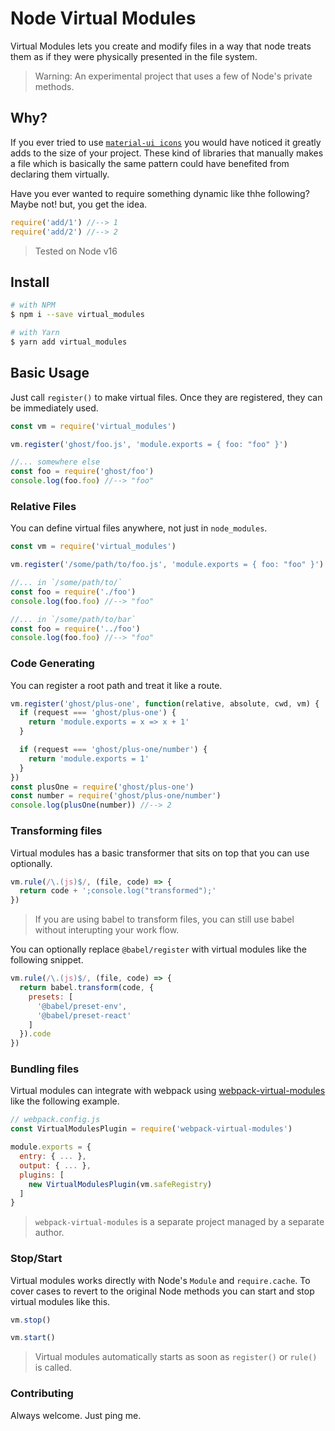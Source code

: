 # Node Virtual Modules

Virtual Modules lets you create and modify files in a way that node 
treats them as if they were physically presented in the file system.

> Warning: An experimental project that uses a few of Node's private 
methods.

## Why?

If you ever tried to use [`material-ui icons`](https://mui.com/components/material-icons/)
you would have noticed it greatly adds to the size of your project. 
These kind of libraries that manually makes a file which is basically
the same pattern could have benefited from declaring them virtually.

Have you ever wanted to require something dynamic like thhe following?
Maybe not! but, you get the idea.

```js
require('add/1') //--> 1
require('add/2') //--> 2
```

> Tested on Node v16

## Install

```bash
# with NPM
$ npm i --save virtual_modules

# with Yarn
$ yarn add virtual_modules
```

## Basic Usage

Just call `register()` to make virtual files. Once they are registered,
they can be immediately used.

```js
const vm = require('virtual_modules')

vm.register('ghost/foo.js', 'module.exports = { foo: "foo" }')

//... somewhere else
const foo = require('ghost/foo')
console.log(foo.foo) //--> "foo"
```

### Relative Files

You can define virtual files anywhere, not just in `node_modules`.

```js
const vm = require('virtual_modules')

vm.register('/some/path/to/foo.js', 'module.exports = { foo: "foo" }')

//... in `/some/path/to/`
const foo = require('./foo')
console.log(foo.foo) //--> "foo"

//... in `/some/path/to/bar`
const foo = require('../foo')
console.log(foo.foo) //--> "foo"
```

### Code Generating

You can register a root path and treat it like a route.

```js
vm.register('ghost/plus-one', function(relative, absolute, cwd, vm) {
  if (request === 'ghost/plus-one') {
    return 'module.exports = x => x + 1'
  }

  if (request === 'ghost/plus-one/number') {
    return 'module.exports = 1'
  }
})
const plusOne = require('ghost/plus-one')
const number = require('ghost/plus-one/number')
console.log(plusOne(number)) //--> 2
```

### Transforming files

Virtual modules has a basic transformer that sits on top that you can 
use optionally. 

```js
vm.rule(/\.(js)$/, (file, code) => {
  return code + ';console.log("transformed");'
})
```

> If you are using babel to transform files, you can still use babel 
without interupting your work flow. 

You can optionally replace `@babel/register` with virtual modules like 
the following snippet.

```js
vm.rule(/\.(js)$/, (file, code) => {
  return babel.transform(code, {
    presets: [
      '@babel/preset-env',
      '@babel/preset-react'
    ]
  }).code
})
```

### Bundling files

Virtual modules can integrate with webpack using 
[webpack-virtual-modules](https://www.npmjs.com/package/webpack-virtual-modules)
like the following example.

```js
// webpack.config.js
const VirtualModulesPlugin = require('webpack-virtual-modules')

module.exports = {
  entry: { ... },
  output: { ... },
  plugins: [
    new VirtualModulesPlugin(vm.safeRegistry)
  ]
}
```

> `webpack-virtual-modules` is a separate project managed by a separate 
author.


### Stop/Start

Virtual modules works directly with Node's `Module` and `require.cache`.
To cover cases to revert to the original Node methods you can start and 
stop virtual modules like this.

```js
vm.stop()

vm.start()
```

> Virtual modules automatically starts as soon as `register()` or 
`rule()` is called.

### Contributing

Always welcome. Just ping me.